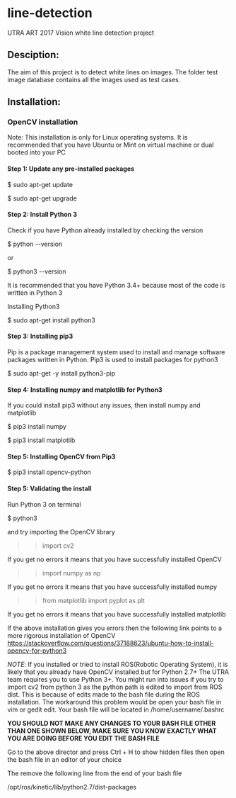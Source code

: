 # line-detection
UTRA ART 2017 Vision white line detection project



## Desciption:
The aim of this project is to detect white lines on images. The folder test image database contains all the images used as test cases.


## Installation: 

### OpenCV installation 
Note: This installation is only for Linux operating systems. It is recommended that you have Ubuntu or Mint on virtual machine or dual booted into your PC

#### Step 1: Update any pre-installed packages

$ sudo apt-get update
 
$ sudo apt-get upgrade
 
#### Step 2: Install Python 3
 
Check if you have Python already installed by checking the version
 
$ python --version
 
or
 
$ python3 --version
 
It is recommended that you have Python 3.4+ because most of the code is written in Python 3
 
Installing Python3
 
$ sudo apt-get install python3

#### Step 3: Installing pip3
Pip is a package management system used to install and manage software packages written in Python. Pip3 is used to install packages for    python3
 
$ sudo apt-get -y install python3-pip
 
#### Step 4: Installing numpy and matplotlib for Python3
If you could install pip3 without any issues, then install numpy and matplotlib

$ pip3 install numpy

$ pip3 install matplotlib

#### Step 5: Installing OpenCV from Pip3

$ pip3 install opencv-python

#### Step 5: Validating the install

Run Python 3 on terminal

$ python3

and try importing the OpenCV library
>> import cv2

If you get no errors it means that you have successfully installed OpenCV
>> import numpy as np

If you get no errors it means that you have successfully installed numpy

>> from matplotlib import pyplot as plt

If you get no errors it means that you have successfully installed matplotlib

If the above installation gives you errors then the following link points to a more rigorous installation of OpenCV
https://stackoverflow.com/questions/37188623/ubuntu-how-to-install-opencv-for-python3

_NOTE_: If you installed or tried to install ROS(Robotic Operating System), it is likely that you already have OpenCV installed but for Python 2.7+ The UTRA team requires you to use Python 3+. You might run into issues if you try to import cv2 from python 3 as the python path is edited to import from ROS dist. This is because of edits made to the bash file during the ROS installation.
The workaround this problem would be open your bash file in vim or gedit edit. Your bash file will be located in /home/username/.bashrc


**YOU SHOULD NOT MAKE ANY CHANGES TO YOUR BASH FILE OTHER THAN ONE SHOWN BELOW, MAKE SURE YOU KNOW EXACTLY WHAT YOU ARE DOING BEFORE YOU EDIT THE BASH FILE**

Go to the above director and press Ctrl + H to show hidden files then open the bash file in an editor of your choice

The remove the following line from the end of your bash file

/opt/ros/kinetic/lib/python2.7/dist-packages
